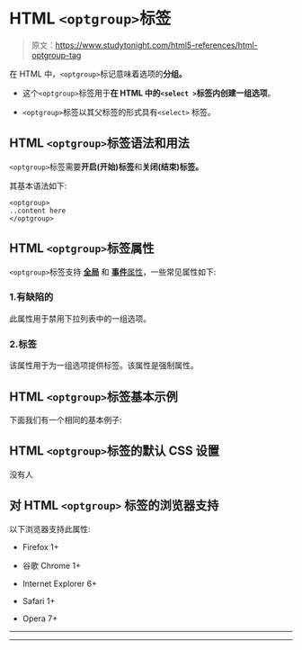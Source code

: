 # HTML `<optgroup>`标签

> 原文：<https://www.studytonight.com/html5-references/html-optgroup-tag>

在 HTML 中，`<optgroup>`标记意味着选项的**分组。**

*   这个`<optgroup>`标签用于**在 HTML 中的`<select >`标签内创建一组选项**。

*   `<optgroup>`标签以其父标签的形式具有`<select>` 标签。

## HTML `<optgroup>`标签语法和用法

`<optgroup>`标签需要**开启(开始)标签**和**关闭(结束)标签。**

其基本语法如下:

```
<optgroup>
..content here
</optgroup>
```

## HTML `<optgroup>`标签属性

`<optgroup>`标签支持 [**全局**](https://www.studytonight.com/html5-references/html-global-attributes) 和 [**事件**属性](https://www.studytonight.com/html5-references/html-event-attributes)，一些常见属性如下:

### 1.有缺陷的

此属性用于禁用下拉列表中的一组选项。

### 2.标签

该属性用于为一组选项提供标签。该属性是强制属性。

## HTML `<optgroup>`标签基本示例

下面我们有一个相同的基本例子:

## HTML `<optgroup>`标签的默认 CSS 设置

没有人

## 对 HTML `<optgroup>` 标签的浏览器支持

以下浏览器支持此属性:

*   Firefox 1+

*   谷歌 Chrome 1+

*   Internet Explorer 6+

*   Safari 1+

*   Opera 7+

* * *

* * *